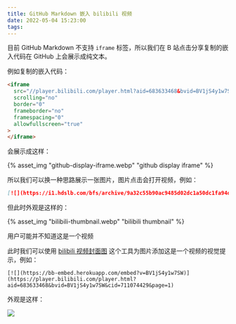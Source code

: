 ```yaml
---
title: GitHub Markdown 嵌入 bilibili 视频
date: 2022-05-04 15:23:00
tags:
---
```


目前 GitHub Markdown 不支持 `iframe` 标签，所以我们在 B 站点击分享复制的嵌入代码在 GitHub 上会展示成纯文本。

例如复制的嵌入代码：

```html
<iframe
  src="//player.bilibili.com/player.html?aid=683633468&bvid=BV1jS4y1w7SW&cid=711074429&page=1"
  scrolling="no"
  border="0"
  frameborder="no"
  framespacing="0"
  allowfullscreen="true"
>
</iframe>
```

会展示成这样：

{% asset_img "github-display-iframe.webp" "github display iframe" %}

所以我们可以换一种思路展示一张图片，图片点击会打开视频，例如：

```md
[![](https://i1.hdslb.com/bfs/archive/9a32c55b90ac9485d02dc1a50dc1fa94d12b3111.jpg@640w_400h_1c.webp)](https://player.bilibili.com/player.html?aid=683633468&bvid=BV1jS4y1w7SW&cid=711074429&page=1)
```

但此时外观是这样的：

{% asset_img "bilibili-thumbnail.webp" "bilibili thumbnail" %}

用户可能并不知道这是一个视频

此时我们可以使用 [bilibili 视频封面图](https://bb-embed.herokuapp.com/) 这个工具为图片添加这是一个视频的视觉提示，例如：

```
[![](https://bb-embed.herokuapp.com/embed?v=BV1jS4y1w7SW)](https://player.bilibili.com/player.html?aid=683633468&bvid=BV1jS4y1w7SW&cid=711074429&page=1)
```

外观是这样：

[![](https://bb-embed.herokuapp.com/embed?v=BV1jS4y1w7SW)](https://player.bilibili.com/player.html?aid=683633468&bvid=BV1jS4y1w7SW&cid=711074429&page=1)
